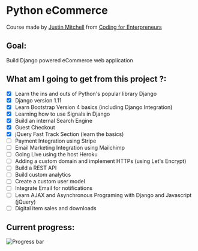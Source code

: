 # Python eCommerce
Course made by [Justin Mitchell](https://twitter.com/justinmitchel) from [Coding for Enterpreneurs](https://www.codingforentrepreneurs.com/)

## Goal:
Build Django powered eCommerce web application

## What am I going to get from this project ?:

- [x] Learn the ins and outs of Python's popular library Django
- [x] Django version 1.11
- [x] Learn Bootstrap Version 4 basics (including Django Integration)
- [x] Learning how to use Signals in Django
- [x] Build an internal Search Engine
- [x] Guest Checkout
- [x] jQuery Fast Track Section (learn the basics)
- [ ] Payment Integration using Stripe
- [ ] Email Marketing Integration using Mailchimp
- [ ] Going Live using the host Heroku
- [ ] Adding a custom domain and implement HTTPs (using Let's Encrypt)
- [ ] Build a REST API
- [ ] Build custom analytics
- [ ] Create a custom user model
- [ ] Integrate Email for notifications
- [ ] Learn AJAX and Asynchronous Programing with Django and Javascript (jQuery)
- [ ] Digital item sales and downloads

## Current progress:
![Progress bar](http://progressed.io/bar/41 "Progress bar")
